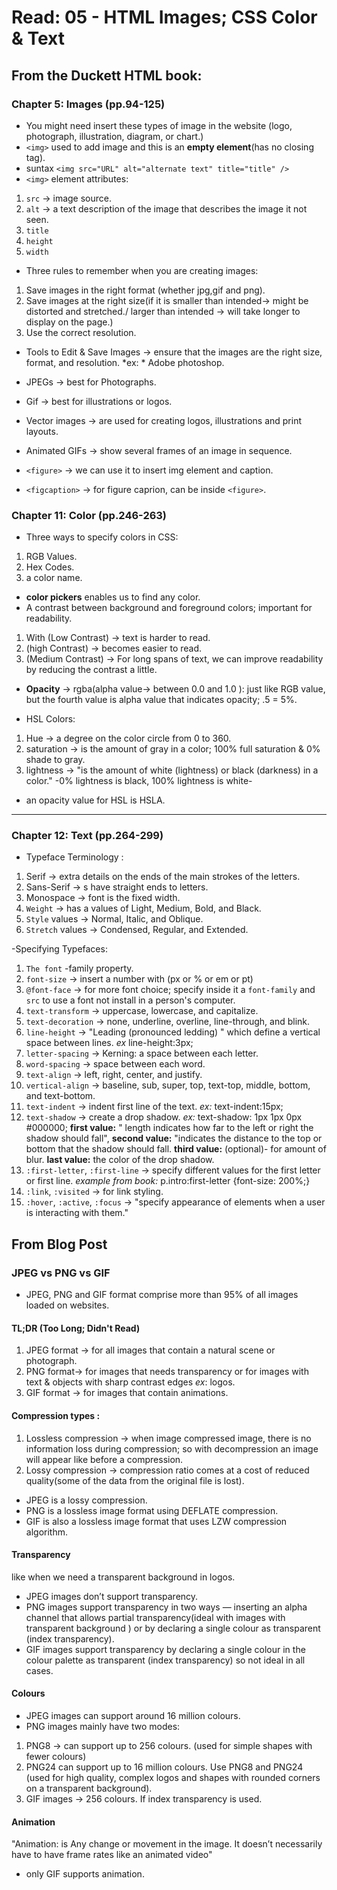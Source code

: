 # Read: 05 - HTML Images; CSS Color & Text  

## From the Duckett HTML book:  
### Chapter 5: Images (pp.94-125)  
- You might need insert these types of image in the website (logo, photograph, illustration, diagram, or chart.)
-  `<img>` used to add image and this is an **empty element**(has no closing tag).
- suntax `<img src="URL" alt="alternate text" title="title" />`
- `<img>` element attributes:
1. `src` -> image source.
2. `alt` -> a text description of the image that describes the image it not seen.
3. `title`
4. `height`
5. `width`

- Three rules to remember when you are creating images:
1. Save images in the right format (whether jpg,gif and png).
2. Save images at the right size(if it is smaller than intended-> might be distorted and stretched./ larger than intended -> will take longer to display on the page.)
3. Use the correct resolution.

- Tools to Edit & Save Images -> ensure that the images are the right size, format, and resolution. *ex: * Adobe photoshop.
- JPEGs -> best for Photographs.
- Gif -> best for illustrations or logos.
- Vector images -> are used for creating logos, illustrations and print layouts.
- Animated GIFs -> show several frames of an image in sequence.

- `<figure>` -> we can use it to insert img element and caption.
- `<figcaption>` ->  for figure caprion, can be inside `<figure>`.

### Chapter 11: Color (pp.246-263)  
-  Three ways to specify colors in CSS:
1. RGB Values.
2. Hex Codes.
3. a color name.

- **color pickers** enables us to find any color.
-  A contrast between background and foreground colors; important for readability.
1. With (Low Contrast) -> text is harder to read. 
2. (high Contrast) -> becomes easier to read. 
3. (Medium Contrast) -> For long spans of text, we can improve readability by reducing the contrast a little.

- **Opacity** -> rgba(alpha value-> between 0.0 and 1.0 ): just like RGB value, but the fourth value is alpha value that indicates opacity; .5 = 5%.

- HSL Colors:
1. Hue -> a degree on the color circle from 0 to 360.
2. saturation -> is the amount of gray in a color; 100% full saturation & 0% shade to gray.
3. lightness -> "is the amount of white (lightness) or black (darkness) in a color." -0% lightness is black, 100% lightness is white-

- an opacity value for HSL is HSLA.

---
### Chapter 12: Text (pp.264-299)
- Typeface Terminology :
1. Serif -> extra details on the ends of the main strokes of the letters.
2. Sans-Serif -> s have straight ends to letters.
3. Monospace ->   font is the fixed width.
4. `Weight` -> has a values of Light, Medium, Bold, and Black.
5. `Style` values -> Normal, Italic, and Oblique. 
6. `Stretch` values -> Condensed, Regular, and Extended.

-Specifying Typefaces:
1. `The font` -family property.
2. `font-size` -> insert a number with (px or % or em or pt)
3. `@font-face` -> for more font choice; specify inside it a `font-family` and `src` to use a font not install in a person's computer.
4. `text-transform` -> uppercase, lowercase, and capitalize.
5. `text-decoration` -> none, underline, overline, line-through, and blink.
6. `line-height` -> "Leading (pronounced ledding) " which define a vertical space between lines. *ex* line-height:3px;
7. `letter-spacing` -> Kerning: a space between each letter.
8. `word-spacing` -> space between each word.
9. `text-align` -> left, right, center, and justify.
10. `vertical-align` -> baseline, sub, super, top, text-top, middle, bottom, and text-bottom.
11. `text-indent` -> indent first line of the text. *ex:* text-indent:15px;
12. `text-shadow` -> create a drop shadow. *ex:* text-shadow: 1px 1px 0px #000000;
**first value:** " length indicates how far to the left or right the shadow should fall", **second value:** "indicates the distance to the top or bottom that the shadow should fall. **third value:** (optional)- for amount of blur. **last value:** the color of the drop shadow.
13. `:first-letter`, `:first-line` -> specify  different values for the first letter or first line. *example from book:* p.intro:first-letter {font-size: 200%;}
14. `:link`, `:visited` -> for link styling.
15. `:hover`, `:active`, `:focus` -> "specify appearance of elements when a user is interacting with them."

<!-- go to table page 299-->

## From Blog Post
### JPEG vs PNG vs GIF  
- JPEG, PNG and GIF format comprise more than 95% of all images loaded on websites.
#### TL;DR (Too Long; Didn't Read)
1. JPEG format -> for all images that contain a natural scene or photograph.
2. PNG format->  for images that needs transparency or for images with text & objects with sharp contrast edges *ex*: logos.
3. GIF format -> for images that contain animations.

#### Compression types :
1. Lossless compression -> when image compressed image,  there is no information loss during compression; so with decompression an image will appear like before a compression.
2. Lossy compression ->  compression ratio comes at a cost of reduced quality(some of the data from the original file is lost).

- JPEG is a lossy compression.
- PNG is a lossless image format using DEFLATE compression.
- GIF is also a lossless image format that uses LZW compression algorithm. 

#### Transparency
like when we need a transparent background in logos.
- JPEG images don’t support transparency.
- PNG images support transparency in two ways — inserting an alpha channel that allows partial transparency(ideal with images with transparent background ) or by declaring a single colour as transparent (index transparency).
- GIF images support transparency by declaring a single colour in the colour palette as transparent (index transparency) so not ideal in all cases.

#### Colours
- JPEG images can support around 16 million colours. 
- PNG images mainly have two modes:
1. PNG8 -> can support up to 256 colours. (used for simple shapes with fewer colours)
2. PNG24 can support up to 16 million colours. Use PNG8  and PNG24 (used for high quality, complex logos and shapes with rounded corners on a transparent background).
3. GIF images ->  256 colours. If index transparency is used.

#### Animation
"Animation: is Any change or movement in the image. It doesn’t necessarily have to have frame rates like an animated video"
- only GIF supports animation.



